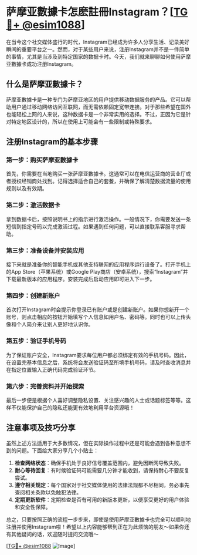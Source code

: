 # 萨摩亚數據卡怎麽註冊Instagram？[[TG💪+ @esim1088](https://t.me/s/esim1088)]

在当今这个社交媒体盛行的时代，Instagram已经成为许多人分享生活、记录美好瞬间的重要平台之一。然而，对于某些用户来说，注册Instagram并不是一件简单的事情，尤其是当涉及到特定国家的数据卡时。今天，我们就来聊聊如何使用萨摩亚數據卡成功注册Instagram。

## 什么是萨摩亚數據卡？

萨摩亚數據卡是一种专门为萨摩亚地区的用户提供移动数据服务的产品。它可以帮助用户通过移动网络访问互联网，而无需依赖固定宽带连接。对于那些希望在国外也能轻松上网的人来说，这种数据卡是一个非常实用的选择。不过，正因为它是针对特定地区设计的，所以在使用上可能会有一些限制或特殊要求。

## 注册Instagram的基本步骤

### 第一步：购买萨摩亚數據卡
首先，你需要在当地购买一张萨摩亚數據卡。这通常可以在电信运营商的营业厅或者授权经销商处找到。记得选择适合自己的套餐，并确保了解清楚数据流量的使用规则以及有效期。

### 第二步：激活数据卡
拿到数据卡后，按照说明书上的指示进行激活操作。一般情况下，你需要发送一条短信到指定号码以完成激活过程。如果遇到任何问题，可以直接联系客服寻求帮助。

### 第三步：准备设备并安装应用
接下来就是准备你的智能手机或其他支持联网的应用程序运行设备了。打开手机上的App Store（苹果系统）或Google Play商店（安卓系统），搜索“Instagram”并下载最新版本的应用程序。安装完成后启动应用即可进入下一步。

### 第四步：创建新账户
首次打开Instagram时会提示你登录已有账户或是创建新账户。如果你想新开一个账号，则点击相应的按钮开始填写个人信息如用户名、密码等。同时也可以上传头像和个人简介来让别人更好地认识你。

### 第五步：验证手机号码
为了保证账户安全，Instagram要求每位用户都必须绑定有效的手机号码。因此，在设置完基本信息之后，系统将会发送验证码至所填手机号码，请及时查收消息并在指定位置输入正确代码完成验证环节。

### 第六步：完善资料并开始探索
最后一步便是根据个人喜好调整隐私设置、关注感兴趣的人士或话题标签等等。这样不仅能保护自己的隐私还能更有效地利用平台资源哦！

## 注意事项及技巧分享

虽然上述方法适用于大多数情况，但在实际操作过程中还是可能会遇到各种意想不到的问题。下面给大家分享几个小贴士：

1. **检查网络状态**：确保手机处于良好信号覆盖范围内，避免因断网导致失败。
2. **耐心等待回复**：有时候验证码可能需要几分钟才能收到，请保持耐心不要反复尝试。
3. **遵守相关规定**：每个国家对于社交媒体使用的法律法规都不尽相同，务必事先查阅相关条款以免触犯法律。
4. **定期更新软件**：定期检查是否有可用的新版本更新，以便享受更好的用户体验和安全性保障。

总之，只要按照正确的流程一步步来，即使是使用萨摩亚數據卡也完全可以顺利地注册并使用Instagram啦！希望以上内容能够帮到正在为此烦恼的朋友～如果你还有其他疑问的话，欢迎随时提问交流哦～

[[TG💪+ @esim1088](https://t.me/s/esim1088) ![Image](https://i.postimg.cc/4NQfJmqS/Snipaste-2025-05-13-00-14-12.png)]